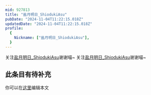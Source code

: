 ```yaml
---
mid: 927813
title: "盐月明日_ShiodukiAsu"
pubDate: "2024-11-04T11:22:15.018Z"
updatedDate: "2024-11-04T11:22:15.018Z"
profile:
  {
    Nickname: ["盐月明日_ShiodukiAsu"],
  }
---
```


关注[盐月明日_ShiodukiAsu](https://space.bilibili.com/927813)谢谢喵~ 关注[盐月明日_ShiodukiAsu](https://space.bilibili.com/927813)谢谢喵~

## 此条目有待补充
你可以在[这里](https://github.com/Yuhanawa/VTuber.ICU-Content/edit/master/v/盐月明日_ShiodukiAsu/index.md)编辑本文

